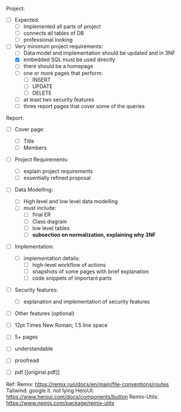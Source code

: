 Project: 
 - [ ] Expected:
	 - [ ] Implemented all parts of project
	 - [ ] connects all tables of DB
	 - [ ] professional looking
 - [ ] Very minimum project requirements:
	 - [ ] Data model and implementation should be updated and in 3NF
	 - [x] embedded SQL must be used directly
	 - [ ] there should be a homepage
	 - [ ] one or more pages that perform:
		- [ ] INSERT
		- [ ] UPDATE
		- [ ] DELETE
	 - [ ]  at least two security features
	 - [ ] three report pages that cover some of the queries
 
Report:
 - [ ] Cover page:
	 - [ ] Title
	 - [ ] Members
 - [ ]  Project Requirements:
	 - [ ] explain project requirements
	 - [ ] essentially refined proposal
 - [ ]  Data Modelling:
	 - [ ] High level and low level data modelling
	 - [ ] must include: 
		 - [ ] final ER
		 - [ ] Class diagram
		 - [ ] low level tables
		 - [ ] **subsection on normalization, explaining why 3NF**
 - [ ] Implementation:
	 - [ ] implementation details:
		 - [ ] high-level workflow of actions
		 - [ ] snapshots of some pages with brief explanation
		 - [ ] code snippets of important parts
 - [ ] Security features:
	 - [ ] explanation and implementation of security features
 - [ ]  Other features (optional)
 - [ ] 12pt Times New Roman; 1.5 line space
 - [ ] 5+ pages
 - [ ] understandable
 - [ ] proofread
 - [ ] pdf
[[original.pdf]]


Ref:
Remix: https://remix.run/docs/en/main/file-conventions/routes
Tailwind: google it. not lying
HeroUI: https://www.heroui.com/docs/components/button
Remix-Utils: https://www.npmjs.com/package/remix-utils